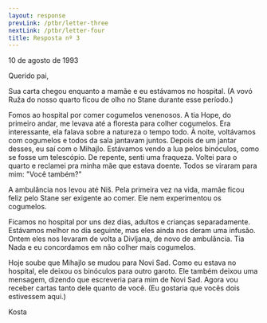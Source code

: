 ```yaml
---
layout: response
prevLink: /ptbr/letter-three
nextLink: /ptbr/letter-four
title: Resposta nº 3
---
```


<div class="Response-date">10 de agosto de 1993</div>

Querido pai,

Sua carta chegou enquanto a mamãe e eu estávamos no hospital. (A vovó Ruža do nosso quarto ficou de olho no Stane durante esse período.)

Fomos ao hospital por comer cogumelos venenosos. A tia Hope, do primeiro andar, me levava até a floresta para colher cogumelos. Era interessante, ela falava sobre a natureza o tempo todo. À noite, voltávamos com cogumelos e todos da sala jantavam juntos. Depois de um jantar desses, eu saí com o Mihajlo. Estávamos vendo a lua pelos binóculos, como se fosse um telescópio. De repente, senti uma fraqueza. Voltei para o quarto e reclamei pra minha mãe que estava doente. Todos se viraram para mim: "Você também?"

A ambulância nos levou até Niš. Pela primeira vez na vida, mamãe ficou feliz pelo Stane ser exigente ao comer. Ele nem experimentou os cogumelos.

Ficamos no hospital por uns dez dias, adultos e crianças separadamente. Estávamos melhor no dia seguinte, mas eles ainda nos deram uma infusão. Ontem eles nos levaram de volta a Divljana, de novo de ambulância. Tia Nada e eu concordamos em não colher mais cogumelos.

Hoje soube que Mihajlo se mudou para Novi Sad. Como eu estava no hospital, ele deixou os binóculos para outro garoto. Ele também deixou uma mensagem, dizendo que escreveria para mim de Novi Sad. Agora vou receber cartas tanto dele quanto de você. (Eu gostaria que vocês dois estivessem aqui.)

<div class="Response-signature">Kosta</div>
